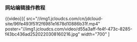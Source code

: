 ### 网站编辑操作教程

{{video}}[ src="//img1.jcloudcs.com/cn/jdcloud-site/96fe493f51f2f6981e1678d10886b31f.mp4" poster="//img1.jcloudcs.com/video/d55a3aff-fe4f-473c-8285-f43bc436ad2520220308160216.jpg" width="700" ]

